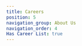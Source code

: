 ```yaml
---
title: Careers
position: 5
navigation_group: About Us
navigation_order: 4
Has Career List: true
---
```



